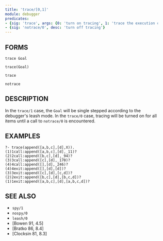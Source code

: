 ```yaml
---
title: 'trace/[0,1]'
module: debugger
predicates:
- {sig: 'trace', args: {0: 'turn on tracing', 1: 'trace the execution of a goal'}}
- {sig: 'notrace/0', desc: 'turn off tracing'}
---
```


## FORMS

```
trace Goal

trace(Goal)

trace

notrace
```

## DESCRIPTION

In the `trace/1` case, the `Goal` will be single stepped according to the debugger's leash mode. In the `trace/0` case, tracing will be turned on for all items until a call to `notrace/0` is encountered.


## EXAMPLES

```
?- trace(append([a,b,c],[d],X)).
(1)1call:append([a,b,c],[d],_11)?
(2)2call:append([b,c],[d],_94)?
(3)3call:append([c],[d],_170)?
(4)4call:append([],[d],_246)?
(4)4exit:append([],[d],[d])?
(3)3exit:append([c],[d],[c,d])?
(2)2exit:append([b,c],[d],[b,c,d])?
(1)1exit:append([a,b,c],[d],[a,b,c,d])?
```

## SEE ALSO

- `spy/1`
- `nospy/0`
- `leash/0`
- [Bowen 91, 4.5]
- [Bratko 86, 8.4]
- [Clocksin 81, 8.3]
